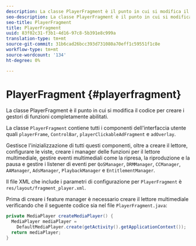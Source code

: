 ```yaml
---
description: La classe PlayerFragment è il punto in cui si modifica il codice per creare i gestori di funzioni completamente abilitati.
seo-description: La classe PlayerFragment è il punto in cui si modifica il codice per creare i gestori di funzioni completamente abilitati.
seo-title: PlayerFragment
title: PlayerFragment
uuid: 83f02c31-f3b1-4d16-97c8-5b391e8c999a
translation-type: tm+mt
source-git-commit: 31b6cad26bcc393d731080a70eff1c59551f1c8e
workflow-type: tm+mt
source-wordcount: '134'
ht-degree: 0%

---
```



# PlayerFragment {#playerfragment}

La classe PlayerFragment è il punto in cui si modifica il codice per creare i gestori di funzioni completamente abilitati.

La classe `PlayerFragment` contiene tutti i componenti dell&#39;interfaccia utente quali `playerFrame`, `ControlBar`, `playerClickableAdFragment` e `adOverlay`.

Gestisce l&#39;inizializzazione di tutti questi componenti, oltre a creare il lettore, configurare le viste, creare i manager delle funzioni per il lettore multimediale, gestire eventi multimediali come la ripresa, la riproduzione e la pausa e gestire i listener di eventi per `QoSManager`, `DRMManager`, `CCManager`, `AAManager`, `AdsManager`, `PlaybackManager` e `EntitlementManager`.

Il file XML che include i parametri di configurazione per `PlayerFragment` è `res/layout/fragment_player.xml`.

Prima di creare i feature manager è necessario creare il lettore multimediale verificando che il seguente codice sia nel file `PlayerFragment.java`:

```java
private MediaPlayer createMediaPlayer() { 
  MediaPlayer mediaPlayer =  
    DefaultMediaPlayer.create(getActivity().getApplicationContext()); 
  return mediaPlayer; 
}
```
